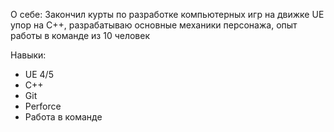 О cебе: Закончил курты по разработке компьютерных игр на движке UE упор на С++, разрабатываю основные механики персонажа, опыт работы в команде из 10 человек

Навыки: 
- UE 4/5
- С++
- Git
- Perforce
- Работа в команде
  
  
